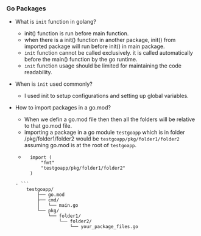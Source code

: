 ### Go Packages
-  What is `init` function in golang?
    - init() function is run before main function.
    - when there is a init() function in another package, init() from imported package will run before init() in main package.
    - `init` function cannot be called exclusively. it is called automatically before the main() function by the go runtime.
    - `init` function usage should be limited for maintaining the code readability.
    
- When is `init` used commonly? 
    - I used init to setup configurations and setting up global variables. 

- How to import packages in a go.mod? 
    - When we defin a go.mod file then then all the folders will be relative to that go.mod file. 
    - importing a package in a go module `testgoapp` which is in folder /pkg/folder1/folder2 would be `testgoapp/pkg/folder1/folder2` assuming go.mod is at the root of `testgoapp`.
    - ```
        import (
            "fmt"
            "testgoapp/pkg/folder1/folder2"
        )
    ```
    - ```
        testgoapp/
            ├── go.mod
            ├── cmd/
            │   └── main.go
            └── pkg/
                └── folder1/
                    └── folder2/
                        └── your_package_files.go
    ```